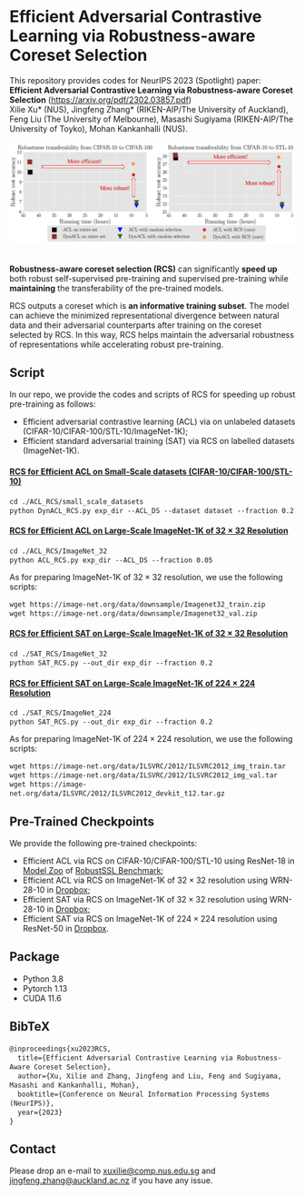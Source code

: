 # Efficient Adversarial Contrastive Learning via Robustness-aware Coreset Selection

This repository provides codes for NeurIPS 2023 (Spotlight) paper: **Efficient Adversarial Contrastive Learning via Robustness-aware Coreset Selection** (https://arxiv.org/pdf/2302.03857.pdf) 
<br>Xilie Xu* (NUS), Jingfeng Zhang* (RIKEN-AIP/The University of Auckland), Feng Liu (The University of Melbourne), Masashi Sugiyama (RIKEN-AIP/The University of Toyko), Mohan Kankanhalli (NUS).

<!-- In this repo, we provide the code and the script for reproducing the experiments in the main paper, including ACL/DynACL on CIFAR-10/CIFAR-100/STL10, ACL on ImageNet-1K, and standard adversarial training (SAT) on ImageNet-1K.  -->

<div align="center">
    <img src="pic/intro.jpg" />
</div>

<br>

**Robustness-aware coreset selection (RCS)** can significantly **speed up** both robust self-supervised pre-training and supervised pre-training while **maintaining** the transferability of the pre-trained models. 

RCS outputs a coreset which is **an informative training subset**. The model can achieve the minimized representational divergence between natural data and their adversarial counterparts after training on the coreset selected by RCS. In this way, RCS helps maintain the adversarial robustness of representations while accelerating robust pre-training. 


## Script

In our repo, we provide the codes and scripts of RCS for speeding up robust pre-training as follows:
- Efficient adversarial contrastive learning (ACL) via on unlabeled datasets (CIFAR-10/CIFAR-100/STL-10/ImageNet-1K);
- Efficient standard adversarial training (SAT) via RCS on labelled datasets (ImageNet-1K).

#### [RCS for Efficient ACL on Small-Scale datasets (CIFAR-10/CIFAR-100/STL-10)](./ACL_RCS/small_scale_datasets/run.sh)
```
cd ./ACL_RCS/small_scale_datasets
python DynACL_RCS.py exp_dir --ACL_DS --dataset dataset --fraction 0.2
```
#### [RCS for Efficient ACL on Large-Scale ImageNet-1K of $32 \times 32$ Resolution](./ACL_RCS/ImageNet_32/run.sh)
```
cd ./ACL_RCS/ImageNet_32
python ACL_RCS.py exp_dir --ACL_DS --fraction 0.05
```
As for preparing ImageNet-1K of $32 \times 32$ resolution, we use the following scripts:

```
wget https://image-net.org/data/downsample/Imagenet32_train.zip
wget https://image-net.org/data/downsample/Imagenet32_val.zip
```

#### [RCS for Efficient SAT on Large-Scale ImageNet-1K of $32 \times 32$ Resolution](https://github.com/GodXuxilie/Efficient_ACL_via_RCS/tree/master/SAT_RCS/ImageNet_32/run.sh)
```
cd ./SAT_RCS/ImageNet_32
python SAT_RCS.py --out_dir exp_dir --fraction 0.2
```

#### [RCS for Efficient SAT on Large-Scale ImageNet-1K of $224 \times 224$ Resolution](https://github.com/GodXuxilie/Efficient_ACL_via_RCS/tree/master/SAT_RCS/ImageNet_224/run.sh)
```
cd ./SAT_RCS/ImageNet_224
python SAT_RCS.py --out_dir exp_dir --fraction 0.2
```
As for preparing ImageNet-1K of $224\times 224$ resolution, we use the following scripts:
```
wget https://image-net.org/data/ILSVRC/2012/ILSVRC2012_img_train.tar
wget https://image-net.org/data/ILSVRC/2012/ILSVRC2012_img_val.tar
wget https://image-net.org/data/ILSVRC/2012/ILSVRC2012_devkit_t12.tar.gz
```

## Pre-Trained Checkpoints
We provide the following pre-trained checkpoints:
- Efficient ACL via RCS on CIFAR-10/CIFAR-100/STL-10 using ResNet-18 in [Model Zoo](https://github.com/GodXuxilie/RobustSSL_Benchmark) of [RobustSSL Benchmark](https://robustssl.github.io);
- Efficient ACL via RCS on ImageNet-1K of $32 \times 32$ resolution using WRN-28-10 in [Dropbox](https://www.dropbox.com/scl/fi/5sfzkz2911qrzxhaw4ubg/ACL_RCS_WRN28_10_ImageNet1K_32.pt?rlkey=nwl4hxf844knz2j0buf5apxw4&dl=0);
- Efficient SAT via RCS on ImageNet-1K of $32 \times 32$ resolution using WRN-28-10 in [Dropbox](https://www.dropbox.com/scl/fi/qf5amzr9k3vfzwlshssqy/SAT_RCS_WRN28_10_ImageNet1K_32.tar?rlkey=tfq32bgdn3nd4c98ix2kzgjbu&dl=0);
- Efficient SAT via RCS on ImageNet-1K of $224 \times 224$ resolution using ResNet-50 in [Dropbox](https://www.dropbox.com/scl/fi/rgy0a741gws6tnz5u0bk7/SAT_RCS_ResNet50_ImageNet1K_224.tar?rlkey=prih3zf55bvxv6x7e61fqxyol&dl=0).


## Package
+ Python 3.8
+ Pytorch 1.13
+ CUDA 11.6

## BibTeX
```
@inproceedings{xu2023RCS,
  title={Efficient Adversarial Contrastive Learning via Robustness-Aware Coreset Selection},
  author={Xu, Xilie and Zhang, Jingfeng and Liu, Feng and Sugiyama, Masashi and Kankanhalli, Mohan},
  booktitle={Conference on Neural Information Processing Systems (NeurIPS)},
  year={2023}
}
```

## Contact
Please drop an e-mail to xuxilie@comp.nus.edu.sg and jingfeng.zhang@auckland.ac.nz if you have any issue.
